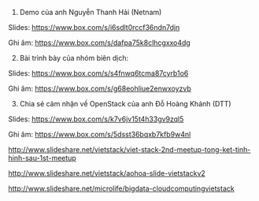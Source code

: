 1. Demo của anh Nguyễn Thanh Hải (Netnam)

Slides: https://www.box.com/s/i6sdlt0rccf36ndn7djn

Ghi âm: https://www.box.com/s/dafpa75k8clhcgxxo4dg

2. Bài trình bày của nhóm biên dịch: 

Slides: https://www.box.com/s/s4fnwq6tcma87cyrb1o6 

Ghi âm: https://www.box.com/s/g68eohliue2enwxoyzvb

3. Chia sẻ cảm nhận về OpenStack của anh Đỗ Hoàng Khánh (DTT)

Slides: https://www.box.com/s/k7v6jv15t4h33gv9zql5

Ghi âm: https://www.box.com/s/5dsst36bqxb7kfb9w4nl


http://www.slideshare.net/vietstack/viet-stack-2nd-meetup-tong-ket-tinh-hinh-sau-1st-meetup

http://www.slideshare.net/vietstack/aohoa-slide-vietstackv2

http://www.slideshare.net/microlife/bigdata-cloudcomputingvietstack